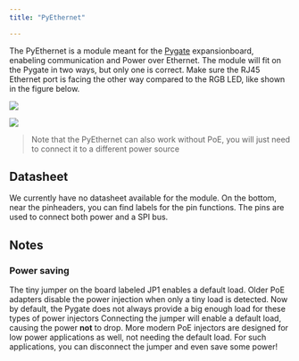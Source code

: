 ```yaml
---
title: "PyEthernet"

---
```



The PyEthernet is a module meant for the [Pygate](../pygate/) expansionboard, enabeling communication and Power over Ethernet. The module will fit on the Pygate in two ways, but only one is correct. Make sure the RJ45 Ethernet port is facing the other way compared to the RGB LED, like shown in the figure below. 

![](/gitbook/assets/pyethernet.png) 

![](/gitbook/assets/pygate_ethernet.png)
> Note that the PyEthernet can also work without PoE, you will just need to connect it to a different power source

## Datasheet

We currently have no datasheet available for the module. On the bottom, near the pinheaders, you can find labels for the pin functions. The pins are used to connect both power and a SPI bus.


## Notes

### Power saving
The tiny jumper on the board labeled JP1 enables a default load. Older PoE adapters disable the power injection when only a tiny load is detected. Now by default, the Pygate does not always provide a big enough load for these types of power injectors Connecting the jumper will enable a default load, causing the power **not** to drop. More modern PoE injectors are designed for low power applications as well, not needing the default load. For such applications, you can disconnect the jumper and even save some power!

